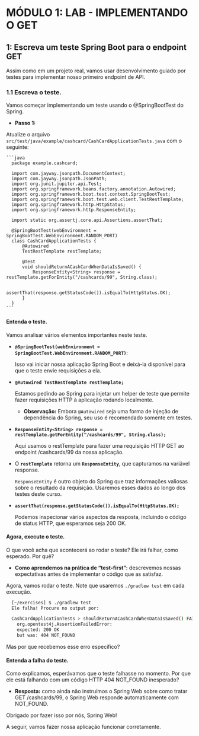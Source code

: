 # MÓDULO 1: LAB - IMPLEMENTANDO O GET 

## 1: Escreva um teste Spring Boot para o endpoint GET  

Assim como em um projeto real, vamos usar desenvolvimento guiado por testes para implementar nosso primeiro endpoint de API.

### 1.1 Escreva o teste.

Vamos começar implementando um teste usando o @SpringBootTest do Spring.

  - **Passo 1:**
  
  Atualize o arquivo `src/test/java/example/cashcard/CashCardApplicationTests.java` com o
  seguinte:


    ```java
      package example.cashcard;

      import com.jayway.jsonpath.DocumentContext;
      import com.jayway.jsonpath.JsonPath;
      import org.junit.jupiter.api.Test;
      import org.springframework.beans.factory.annotation.Autowired;
      import org.springframework.boot.test.context.SpringBootTest;
      import org.springframework.boot.test.web.client.TestRestTemplate;
      import org.springframework.http.HttpStatus;
      import org.springframework.http.ResponseEntity;

      import static org.assertj.core.api.Assertions.assertThat;

      @SpringBootTest(webEnvironment = SpringBootTest.WebEnvironment.RANDOM_PORT)
      class CashCardApplicationTests {
          @Autowired
          TestRestTemplate restTemplate;

          @Test
          void shouldReturnACashCardWhenDataIsSaved() {
              ResponseEntity<String> response = restTemplate.getForEntity("/cashcards/99", String.class);

              assertThat(response.getStatusCode()).isEqualTo(HttpStatus.OK);
          }
      }
    ```



#### Entenda o teste.

Vamos analisar vários elementos importantes neste teste.


  - **`@SpringBootTest(webEnvironment = SpringBootTest.WebEnvironment.RANDOM_PORT)`**:
    
    Isso vai iniciar nossa aplicação Spring Boot e deixá-la disponível para que o teste envie requisições a ela.



  - **`@Autowired TestRestTemplate restTemplate;`**
  
    Estamos pedindo ao Spring para injetar um helper de teste que permite fazer requisições HTTP à aplicação rodando localmente.


    - **Observação:** Embora `@Autowired` seja uma forma de injeção de dependência do Spring, seu uso é recomendado somente em testes.



  - **`ResponseEntity<String> response = restTemplate.getForEntity("/cashcards/99", String.class);`**
  
    Aqui usamos o restTemplate para fazer uma requisição HTTP GET ao endpoint /cashcards/99 da nossa aplicação.


  - O **`restTemplate`** retorna um **`ResponseEntity`**, que capturamos na variável response.
  
    `ResponseEntity` é outro objeto do Spring que traz informações valiosas sobre o resultado da requisição. Usaremos esses dados ao longo dos testes deste curso.


  - **`assertThat(response.getStatusCode()).isEqualTo(HttpStatus.OK);`**
  
    Podemos inspecionar vários aspectos da resposta, incluindo o código de status HTTP, que esperamos seja 200 OK.



#### Agora, execute o teste.

O que você acha que acontecerá ao rodar o teste? Ele irá falhar, como esperado. Por quê?


  - **Como aprendemos na prática de “test-first”:** descrevemos nossas expectativas antes de implementar o código que as satisfaz.


Agora, vamos rodar o teste. Note que usaremos `./gradlew test` em cada execução.


  ```bash
    [~/exercises] $ ./gradlew test
    Ele falha! Procure no output por:

    CashCardApplicationTests > shouldReturnACashCardWhenDataIsSaved() FAILED
      org.opentest4j.AssertionFailedError:
      expected: 200 OK
      but was: 404 NOT_FOUND
  ```


Mas por que recebemos esse erro específico?

#### Entenda a falha do teste.

Como explicamos, esperávamos que o teste falhasse no momento. 
Por que ele está falhando com um código HTTP 404 NOT_FOUND inesperado?


  - **Resposta:** como ainda não instruímos o Spring Web sobre como tratar GET /cashcards/99, o Spring Web responde automaticamente com NOT_FOUND.


Obrigado por fazer isso por nós, Spring Web!

A seguir, vamos fazer nossa aplicação funcionar corretamente.